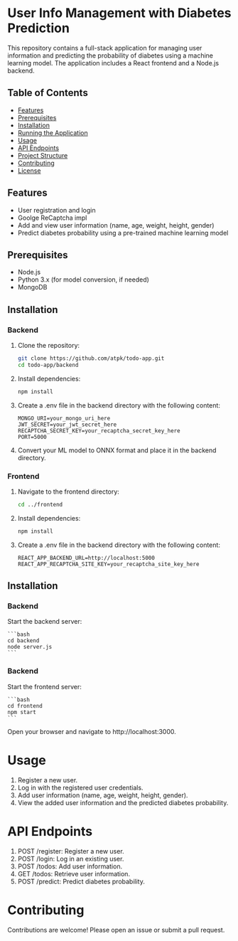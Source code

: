 # User Info Management with Diabetes Prediction

This repository contains a full-stack application for managing user information and predicting the probability of diabetes using a machine learning model. The application includes a React frontend and a Node.js backend.

## Table of Contents

- [Features](#features)
- [Prerequisites](#prerequisites)
- [Installation](#installation)
- [Running the Application](#running-the-application)
- [Usage](#usage)
- [API Endpoints](#api-endpoints)
- [Project Structure](#project-structure)
- [Contributing](#contributing)
- [License](#license)

## Features

- User registration and login
- Goolge ReCaptcha impl
- Add and view user information (name, age, weight, height, gender)
- Predict diabetes probability using a pre-trained machine learning model

## Prerequisites

- Node.js
- Python 3.x (for model conversion, if needed)
- MongoDB

## Installation

### Backend

1. Clone the repository:

   ```bash
   git clone https://github.com/atpk/todo-app.git
   cd todo-app/backend
   ```

2. Install dependencies:

   ```bash
   npm install
   ```

3. Create a .env file in the backend directory with the following content:

   ```env
   MONGO_URI=your_mongo_uri_here
   JWT_SECRET=your_jwt_secret_here
   RECAPTCHA_SECRET_KEY=your_recaptcha_secret_key_here
   PORT=5000
   ```

4. Convert your ML model to ONNX format and place it in the backend directory.

### Frontend

1. Navigate to the frontend directory:

   ```bash
   cd ../frontend
   ```

2. Install dependencies:

   ```bash
   npm install
   ```

3. Create a .env file in the backend directory with the following content:
   ```env
   REACT_APP_BACKEND_URL=http://localhost:5000
   REACT_APP_RECAPTCHA_SITE_KEY=your_recaptcha_site_key_here
   ```

## Installation

### Backend

Start the backend server:

    ```bash
    cd backend
    node server.js
    ```

### Backend

Start the frontend server:

    ```bash
    cd frontend
    npm start
    ```

Open your browser and navigate to http://localhost:3000.

# Usage

1. Register a new user.
2. Log in with the registered user credentials.
3. Add user information (name, age, weight, height, gender).
4. View the added user information and the predicted diabetes probability.

# API Endpoints

1. POST /register: Register a new user.
2. POST /login: Log in an existing user.
3. POST /todos: Add user information.
4. GET /todos: Retrieve user information.
5. POST /predict: Predict diabetes probability.

# Contributing

Contributions are welcome! Please open an issue or submit a pull request.
